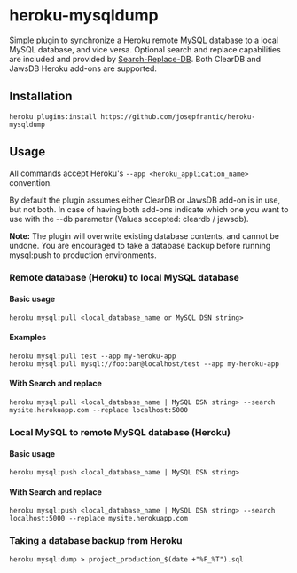 # heroku-mysqldump

Simple plugin to synchronize a Heroku remote MySQL database to a local MySQL database, and vice versa. Optional search and replace capabilities are included and provided by [Search-Replace-DB](https://github.com/interconnectit/Search-Replace-DB). Both ClearDB and JawsDB Heroku add-ons are supported.

## Installation
```
heroku plugins:install https://github.com/josepfrantic/heroku-mysqldump
```

## Usage

All commands accept Heroku's ```--app <heroku_application_name>``` convention.

By default the plugin assumes either ClearDB or JawsDB add-on is in use, but not both. In case of having both add-ons indicate which one you want to use with the --db parameter (Values accepted: cleardb / jawsdb).

**Note:** The plugin will overwrite existing database contents, and cannot be undone. You are encouraged to take a database backup before running mysql:push to production environments.

### Remote database (Heroku) to local MySQL database

#### Basic usage

```
heroku mysql:pull <local_database_name or MySQL DSN string>
```

#### Examples

```
heroku mysql:pull test --app my-heroku-app
heroku mysql:pull mysql://foo:bar@localhost/test --app my-heroku-app
```

#### With Search and replace

```
heroku mysql:pull <local_database_name | MySQL DSN string> --search mysite.herokuapp.com --replace localhost:5000
```

### Local MySQL to remote MySQL database (Heroku)

#### Basic usage

```
heroku mysql:push <local_database_name | MySQL DSN string>
```

#### With Search and replace

```
heroku mysql:push <local_database_name | MySQL DSN string> --search localhost:5000 --replace mysite.herokuapp.com
```

### Taking a database backup from Heroku

```
heroku mysql:dump > project_production_$(date +"%F_%T").sql
```
